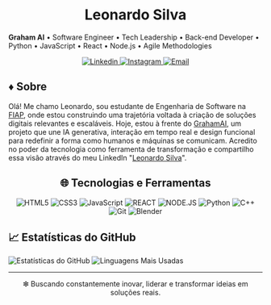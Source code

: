 <h1 align="center">Leonardo Silva</h1>
<p align="center">
  
  <strong>Graham AI</strong> • Software Engineer • Tech Leadership • Back-end Developer • Python • JavaScript • React • Node.js • Agile Methodologies
</p>

<p align="center">
  <a href="https://www.linkedin.com/in/leeosilvp">
    <img src="https://img.shields.io/badge/Linkedin-0077B5?style=flat&logo=linkedin&logoColor=white" alt="Linkedin">
  </a>
  <a href="https://www.instagram.com/leeosilvp">
    <img src="https://img.shields.io/badge/Instagram-E4405F?style=flat&logo=instagram&logoColor=white" alt="Instagram">
  </a>
  <a href="leo965679@gmail.com">
    <img src="https://img.shields.io/badge/Email-D14836?style=flat&logo=gmail&logoColor=white" alt="Email">
  </a>
</p>

## ♦ Sobre

Olá! Me chamo Leonardo, sou estudante de Engenharia de Software na [FIAP](https://www.fiap.com.br/), onde estou construindo uma trajetória voltada à criação de soluções digitais relevantes e escaláveis. Hoje, estou à frente do [GrahamAI](https://github.com/leoosilvp/Graham-AI), um projeto que une IA generativa, interação em tempo real e design funcional para redefinir a forma como humanos e máquinas se comunicam. Acredito no poder da tecnologia como ferramenta de transformação e compartilho essa visão através do meu LinkedIn "[Leonardo Silva](https://www.linkedin.com/in/leeosilvp/)".

<div align="center">

## 🌐 Tecnologias e Ferramentas

![HTML5](https://img.shields.io/badge/HTML5-E34F26?style=flat&logo=html5&logoColor=white)
![CSS3](https://img.shields.io/badge/CSS3-1572B6?style=flat&logo=css&logoColor=white)
![JavaScript](https://img.shields.io/badge/JavaScript-F7DF1E?style=flat&logo=javascript&logoColor=black)
![REACT](https://img.shields.io/badge/React-777BB4?style=flat&logo=react&logoColor=white)
![NODE.JS](https://img.shields.io/badge/Node.JS-7ed957?style=flat&logo=node.js&logoColor=white)
![Python](https://img.shields.io/badge/Python-F7DF1E?style=flat&logo=python&logoColor=black)
![C++](https://img.shields.io/badge/C++-3776AB?style=flat&logo=cplusplus&logoColor=white)
![Git](https://img.shields.io/badge/Git-F05032?style=flat&logo=git&logoColor=white)
![Blender](https://img.shields.io/badge/Blender-F5792A?style=flat&logo=blender&logoColor=white)

</div>

## 📈 Estatísticas do GitHub

<p align="left">
  <img src="https://github-readme-stats.vercel.app/api?username=leoosilvp&show_icons=true&theme=dark&text_color=ffffffc5&border_color=ffffff70&title_color=85b5ac&icon_color=85b5acc4&include_all_commits=true&count_private=true" alt="Estatísticas do GitHub">
  <img src="https://github-readme-stats.vercel.app/api/top-langs/?username=leoosilvp&layout=compact&text_color=ffffffc5&border_color=ffffff70&title_color=85b5ac&theme=dark&count_private=true=true&size_weight=1&count_weight=0.5" alt="Linguagens Mais Usadas">
</p>

---

<p align="center">
  ❇ Buscando constantemente inovar, liderar e transformar ideias em soluções reais.
</p>
